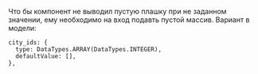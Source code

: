 Что бы компонент не выводил пустую плашку при не заданном значении, ему необходимо на вход подавть пустой массив.
Вариант в модели:
```
city_ids: {
  type: DataTypes.ARRAY(DataTypes.INTEGER),
  defaultValue: [],
},
```